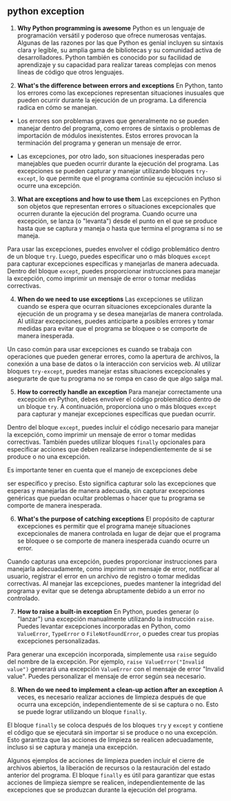 ## python exception



1. **Why Python programming is awesome**
Python es un lenguaje de programación versátil y poderoso que ofrece numerosas ventajas. Algunas de las razones por las que Python es genial incluyen su sintaxis clara y legible, su amplia gama de bibliotecas y su comunidad activa de desarrolladores. Python también es conocido por su facilidad de aprendizaje y su capacidad para realizar tareas complejas con menos líneas de código que otros lenguajes.

2. **What's the difference between errors and exceptions**
En Python, tanto los errores como las excepciones representan situaciones inusuales que pueden ocurrir durante la ejecución de un programa. La diferencia radica en cómo se manejan.

- Los errores son problemas graves que generalmente no se pueden manejar dentro del programa, como errores de sintaxis o problemas de importación de módulos inexistentes. Estos errores provocan la terminación del programa y generan un mensaje de error.

- Las excepciones, por otro lado, son situaciones inesperadas pero manejables que pueden ocurrir durante la ejecución del programa. Las excepciones se pueden capturar y manejar utilizando bloques `try-except`, lo que permite que el programa continúe su ejecución incluso si ocurre una excepción.

3. **What are exceptions and how to use them**
Las excepciones en Python son objetos que representan errores o situaciones excepcionales que ocurren durante la ejecución del programa. Cuando ocurre una excepción, se lanza (o "levanta") desde el punto en el que se produce hasta que se captura y maneja o hasta que termina el programa si no se maneja.

Para usar las excepciones, puedes envolver el código problemático dentro de un bloque `try`. Luego, puedes especificar uno o más bloques `except` para capturar excepciones específicas y manejarlas de manera adecuada. Dentro del bloque `except`, puedes proporcionar instrucciones para manejar la excepción, como imprimir un mensaje de error o tomar medidas correctivas.

4. **When do we need to use exceptions**
Las excepciones se utilizan cuando se espera que ocurran situaciones excepcionales durante la ejecución de un programa y se desea manejarlas de manera controlada. Al utilizar excepciones, puedes anticiparte a posibles errores y tomar medidas para evitar que el programa se bloquee o se comporte de manera inesperada.

Un caso común para usar excepciones es cuando se trabaja con operaciones que pueden generar errores, como la apertura de archivos, la conexión a una base de datos o la interacción con servicios web. Al utilizar bloques `try-except`, puedes manejar estas situaciones excepcionales y asegurarte de que tu programa no se rompa en caso de que algo salga mal.

5. **How to correctly handle an exception**
Para manejar correctamente una excepción en Python, debes envolver el código problemático dentro de un bloque `try`. A continuación, proporciona uno o más bloques `except` para capturar y manejar excepciones específicas que puedan ocurrir.

Dentro del bloque `except`, puedes incluir el código necesario para manejar la excepción, como imprimir un mensaje de error o tomar medidas correctivas. También puedes utilizar bloques `finally` opcionales para especificar acciones que deben realizarse independientemente de si se produce o no una excepción.

Es importante tener en cuenta que el manejo de excepciones debe

 ser específico y preciso. Esto significa capturar solo las excepciones que esperas y manejarlas de manera adecuada, sin capturar excepciones genéricas que puedan ocultar problemas o hacer que tu programa se comporte de manera inesperada.

6. **What's the purpose of catching exceptions**
El propósito de capturar excepciones es permitir que el programa maneje situaciones excepcionales de manera controlada en lugar de dejar que el programa se bloquee o se comporte de manera inesperada cuando ocurre un error.

Cuando capturas una excepción, puedes proporcionar instrucciones para manejarla adecuadamente, como imprimir un mensaje de error, notificar al usuario, registrar el error en un archivo de registro o tomar medidas correctivas. Al manejar las excepciones, puedes mantener la integridad del programa y evitar que se detenga abruptamente debido a un error no controlado.

7. **How to raise a built-in exception**
En Python, puedes generar (o "lanzar") una excepción manualmente utilizando la instrucción `raise`. Puedes levantar excepciones incorporadas en Python, como `ValueError`, `TypeError` o `FileNotFoundError`, o puedes crear tus propias excepciones personalizadas.

Para generar una excepción incorporada, simplemente usa `raise` seguido del nombre de la excepción. Por ejemplo, `raise ValueError("Invalid value")` generará una excepción `ValueError` con el mensaje de error "Invalid value". Puedes personalizar el mensaje de error según sea necesario.

8. **When do we need to implement a clean-up action after an exception**
A veces, es necesario realizar acciones de limpieza después de que ocurra una excepción, independientemente de si se captura o no. Esto se puede lograr utilizando un bloque `finally`.

El bloque `finally` se coloca después de los bloques `try` y `except` y contiene el código que se ejecutará sin importar si se produce o no una excepción. Esto garantiza que las acciones de limpieza se realicen adecuadamente, incluso si se captura y maneja una excepción.

Algunos ejemplos de acciones de limpieza pueden incluir el cierre de archivos abiertos, la liberación de recursos o la restauración del estado anterior del programa. El bloque `finally` es útil para garantizar que estas acciones de limpieza siempre se realicen, independientemente de las excepciones que se produzcan durante la ejecución del programa.